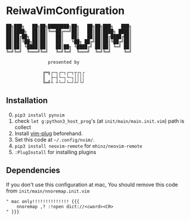 # ReiwaVimConfiguration

```vim
██╗███╗   ██╗██╗████████╗██╗   ██╗██╗███╗   ███╗
██║████╗  ██║██║╚══██╔══╝██║   ██║██║████╗ ████║
██║██╔██╗ ██║██║   ██║   ██║   ██║██║██╔████╔██║
██║██║╚██╗██║██║   ██║   ╚██╗ ██╔╝██║██║╚██╔╝██║
██║██║ ╚████║██║   ██║██╗ ╚████╔╝ ██║██║ ╚═╝ ██║
╚═╝╚═╝  ╚═══╝╚═╝   ╚═╝╚═╝  ╚═══╝  ╚═╝╚═╝     ╚═╝

                presented by

              ╔═╗┌─┐┌─┐┌─┐┬┌┐┌
              ║  ├─┤└─┐└─┐││││
              ╚═╝┴ ┴└─┘└─┘┴┘└┘

```

## Installation

0. ``pip3 install pynvim``
1. check ``let g:python3_host_prog``'s (at ``init/main/main.init.vim``) path is collect
2. Install [vim-plug](https://github.com/junegunn/vim-plug/releases) beforehand.
3. Set this code at ``~/.config/nvim/``.
4. ``pip3 install neovim-remote`` for ``mhinz/neovim-remote``
5. ``:PlugInstall`` for installing plugins

## Dependencies

If you don't use this configuration at mac, You should remove this code from ``init/main/nnoremap.init.vim``

```nnoremap.init.vim
" mac only!!!!!!!!!!!!!! {{{
    nnoremap ,? :!open dict://<cword><CR>
" }}}
```

